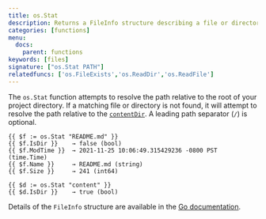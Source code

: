 ```yaml
---
title: os.Stat
description: Returns a FileInfo structure describing a file or directory.
categories: [functions]
menu:
  docs:
    parent: functions
keywords: [files]
signature: ["os.Stat PATH"]
relatedfuncs: ['os.FileExists','os.ReadDir','os.ReadFile']
---
```

The `os.Stat` function attempts to resolve the path relative to the root of your project directory. If a matching file or directory is not found, it will attempt to resolve the path relative to the [`contentDir`](/getting-started/configuration#contentdir). A leading path separator (`/`) is optional.

```go-html-template
{{ $f := os.Stat "README.md" }}
{{ $f.IsDir }}    → false (bool)
{{ $f.ModTime }}  → 2021-11-25 10:06:49.315429236 -0800 PST (time.Time)
{{ $f.Name }}     → README.md (string)
{{ $f.Size }}     → 241 (int64)

{{ $d := os.Stat "content" }}
{{ $d.IsDir }}    → true (bool)
```

Details of the `FileInfo` structure are available in the [Go documentation](https://pkg.go.dev/io/fs#FileInfo).
